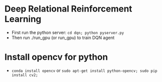 # Deep Relational Reinforcement Learning
- First run the python server: `cd dqn; python pyserver.py`
- Then run ./run_gpu (or run_gpu) to train DQN agent

# Install opencv for python  
- `conda install opencv` or `sudo apt-get install python-opencv; sudo pip install cv2;`
